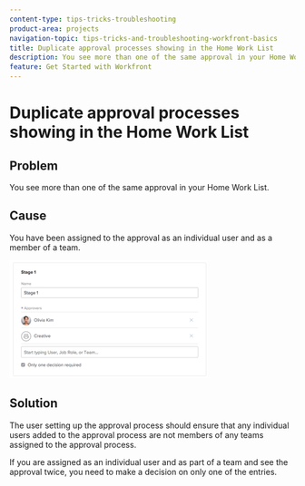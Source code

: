 ```yaml
---
content-type: tips-tricks-troubleshooting
product-area: projects
navigation-topic: tips-tricks-and-troubleshooting-workfront-basics
title: Duplicate approval processes showing in the Home Work List
description: You see more than one of the same approval in your Home Work List.
feature: Get Started with Workfront
---
```


# Duplicate approval processes showing in the Home Work List

## Problem

You see more than one of the same approval in your Home Work List.

## Cause

You have been assigned to the approval as an individual user and as a member of a team.

![](assets/stages-approval-350x208.png)

## Solution

The user setting up the approval process should ensure that any individual users added to the approval process are not members of any teams assigned to the approval process.

If you are assigned as an individual user and as part of a team and see the approval twice, you need to make a decision on only one of the entries.
